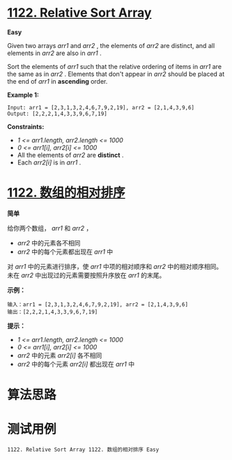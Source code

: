 # [1122. Relative Sort Array][enTitle]

**Easy**

Given two arrays  *arr1*  and  *arr2* , the elements of  *arr2*  are distinct, and all elements in  *arr2*  are also in  *arr1* .

Sort the elements of  *arr1*  such that the relative ordering of items in  *arr1*  are the same as in  *arr2* . Elements that don't appear in  *arr2*  should be placed at the end of  *arr1*  in **ascending**  order.



**Example 1:** 

```
Input: arr1 = [2,3,1,3,2,4,6,7,9,2,19], arr2 = [2,1,4,3,9,6]
Output: [2,2,2,1,4,3,3,9,6,7,19]

```



**Constraints:** 

-  *1 <= arr1.length, arr2.length <= 1000*  
-  *0 <= arr1[i], arr2[i] <= 1000*  
- All the elements of  *arr2*  are **distinct** . 
- Each  *arr2[i]*  is in  *arr1* .


# [1122. 数组的相对排序][cnTitle]

**简单**

给你两个数组， *arr1*  和  *arr2* ，

-  *arr2*  中的元素各不相同 
-  *arr2*  中的每个元素都出现在  *arr1*  中

对  *arr1*  中的元素进行排序，使  *arr1*  中项的相对顺序和  *arr2*  中的相对顺序相同。未在  *arr2*  中出现过的元素需要按照升序放在  *arr1*  的末尾。



**示例：** 

```
输入：arr1 = [2,3,1,3,2,4,6,7,9,2,19], arr2 = [2,1,4,3,9,6]
输出：[2,2,2,1,4,3,3,9,6,7,19]

```



**提示：** 

-  *1 <= arr1.length, arr2.length <= 1000*  
-  *0 <= arr1[i], arr2[i] <= 1000*  
-  *arr2*  中的元素  *arr2[i]*  各不相同 
-  *arr2*  中的每个元素  *arr2[i]*  都出现在  *arr1*  中




# 算法思路

# 测试用例
```
1122. Relative Sort Array 1122. 数组的相对排序 Easy
```

[enTitle]: https://leetcode.com/problems/relative-sort-array/
[cnTitle]: https://leetcode-cn.com/problems/relative-sort-array/
